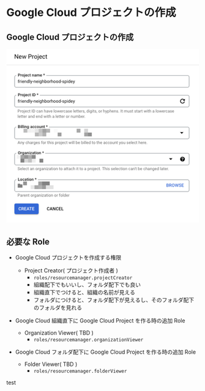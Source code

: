 # Google Cloud プロジェクトの作成


## Google Cloud プロジェクトの作成

![](./_img/01.png)

## 必要な Role

+ Google Cloud プロジェクトを作成する権限
  + Project Creator( プロジェクト作成者 )
    + `roles/resourcemanager.projectCreator`
    + 組織配下でもいいし、フォルダ配下でも良い
    + 組織直下でつけると、組織の名前が見える
    + フォルダにつけると、フォルダ配下が見えるし、そのフォルダ配下のフォルダを見れる






+ Google Cloud 組織直下に Google Cloud Project を作る時の追加 Role
  + Organization Viewer( TBD )
    + `roles/resourcemanager.organizationViewer`
+ Google Cloud フォルダ配下に Google Cloud Project を作る時の追加 Role
  + Folder Viewer( TBD )
    + `roles/resourcemanager.folderViewer`




















test
